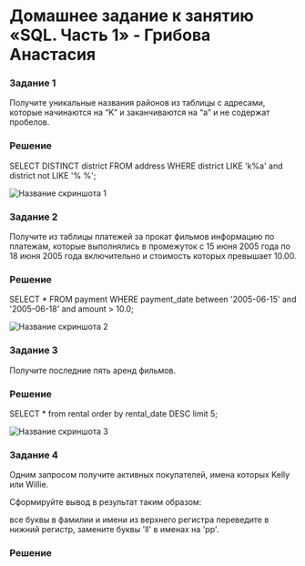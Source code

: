 # Домашнее задание к занятию «SQL. Часть 1» - Грибова Анастасия

### Задание 1
Получите уникальные названия районов из таблицы с адресами, которые начинаются на “K” и заканчиваются на “a” и не содержат пробелов.
### Решение
SELECT DISTINCT district 
FROM address 
WHERE district  LIKE 'k%a' and district not LIKE  '% %';

![Название скриншота 1](https://github.com/gribova-anastasia/srlb-17/blob/2f764234b888e66bba9b77aa118e4d6247965c14/8.png)

### Задание 2
Получите из таблицы платежей за прокат фильмов информацию по платежам, которые выполнялись в промежуток с 15 июня 2005 года по 18 июня 2005 года включительно и стоимость которых превышает 10.00.
### Решение
SELECT *
FROM payment
WHERE payment_date between '2005-06-15' and '2005-06-18'
	and amount > 10.0;
 
![Название скриншота 2](https://github.com/gribova-anastasia/srlb-17/blob/527a387ed953c6a85dad0f1e11dc7efb531dcc44/9.png)


### Задание 3
Получите последние пять аренд фильмов.
### Решение
SELECT * from rental
order by rental_date DESC
limit 5;

![Название скриншота 3](https://github.com/gribova-anastasia/srlb-17/blob/4a1300df9b3b917b26c646d8a752078f3e5b2d7e/10.png)
### Задание 4
Одним запросом получите активных покупателей, имена которых Kelly или Willie.

Сформируйте вывод в результат таким образом:

все буквы в фамилии и имени из верхнего регистра переведите в нижний регистр,
замените буквы 'll' в именах на 'pp'.
### Решение

